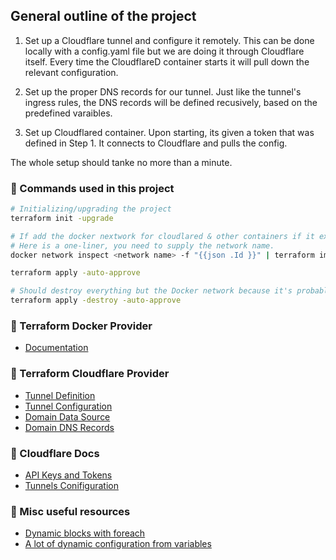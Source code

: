 ## General outline of the project

1. Set up a Cloudflare tunnel and configure it remotely.
    This can be done locally with a config.yaml file but we are doing it through Cloudflare itself. Every time the CloudflareD container starts it will pull down the relevant configuration.

2. Set up the proper DNS records for our tunnel.
    Just like the tunnel's ingress rules, the DNS records will be defined recusively, based on the predefined varaibles.

3. Set up Cloudflared container.
    Upon starting, its given a token that was defined in Step 1. It connects to Cloudflare and pulls the config.

The whole setup should tanke no more than a minute.

### 📝 Commands used in this project
```bash
# Initializing/upgrading the project
terraform init -upgrade

# If add the docker nextwork for cloudlared & other containers if it exists.
# Here is a one-liner, you need to supply the network name.
docker network inspect <network name> -f "{{json .Id }}" | terraform import docker_network.test _

terraform apply -auto-approve

# Should destroy everything but the Docker network because it's probably used by other containers.
terraform apply -destroy -auto-approve

```

### 🌟 Terraform Docker Provider
* [Documentation](https://registry.terraform.io/providers/kreuzwerker/docker/latest/docs/resources/container)

### 🌟 Terraform Cloudflare Provider
* [Tunnel Definition](https://registry.terraform.io/providers/cloudflare/cloudflare/latest/docs/resources/tunnel)
* [Tunnel Configuration](https://registry.terraform.io/providers/cloudflare/cloudflare/latest/docs/resources/tunnel_config)
* [Domain Data Source](https://registry.terraform.io/providers/cloudflare/cloudflare/latest/docs/data-sources/zone)
* [Domain DNS Records](https://registry.terraform.io/providers/cloudflare/cloudflare/latest/docs/resources/record)

### 🌟 Cloudflare Docs
* [API Keys and Tokens](https://developers.cloudflare.com/fundamentals/api/get-started/create-token/)
* [Tunnels Conifiguration](https://developers.cloudflare.com/cloudflare-one/connections/connect-apps/)


### 🌟 Misc useful resources

* [Dynamic blocks with foreach](https://developer.hashicorp.com/terraform/language/expressions/dynamic-blocks)
* [A lot of dynamic configuration from variables](https://blog.gruntwork.io/terraform-tips-tricks-loops-if-statements-and-gotchas-f739bbae55f9)